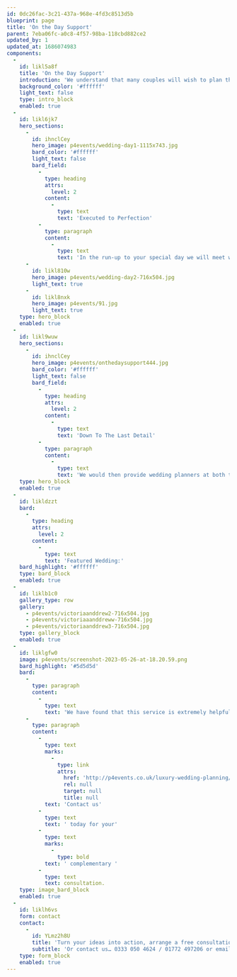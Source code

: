 ```yaml
---
id: 0dc26fac-3c21-437a-968e-4fd3c8513d5b
blueprint: page
title: 'On the Day Support'
parent: 7eba06fc-a0c8-4f57-98ba-118cbd882ce2
updated_by: 1
updated_at: 1686074983
components:
  -
    id: likl5a8f
    title: 'On the Day Support'
    introduction: 'We understand that many couples will wish to plan their wedding their own way, without the input of a wedding planner, but why not let someone else assist you in ensuring those plans are executed to perfection on the day? Giving you complete peace of mind, and allowing you to truly enjoy your special day without any hitches.'
    background_color: '#ffffff'
    light_text: false
    type: intro_block
    enabled: true
  -
    id: likl6jk7
    hero_sections:
      -
        id: ihnclCey
        hero_image: p4events/wedding-day1-1115x743.jpg
        bard_color: '#ffffff'
        light_text: false
        bard_field:
          -
            type: heading
            attrs:
              level: 2
            content:
              -
                type: text
                text: 'Executed to Perfection'
          -
            type: paragraph
            content:
              -
                type: text
                text: 'In the run-up to your special day we will meet with you as often as you require, discussing all of the finer details, so that we understand exactly how you would like your day to run.'
      -
        id: likl810w
        hero_image: p4events/wedding-day2-716x504.jpg
        light_text: true
      -
        id: likl8nxk
        hero_image: p4events/91.jpg
        light_text: true
    type: hero_block
    enabled: true
  -
    id: likl9wuw
    hero_sections:
      -
        id: ihnclCey
        hero_image: p4events/onthedaysupport444.jpg
        bard_color: '#ffffff'
        light_text: false
        bard_field:
          -
            type: heading
            attrs:
              level: 2
            content:
              -
                type: text
                text: 'Down To The Last Detail'
          -
            type: paragraph
            content:
              -
                type: text
                text: 'We would then provide wedding planners at both the church (or ceremony venue, where applicable) and your chosen wedding venue. We will also oversee all of your suppliers, ensuring that every last detail is correct and your special day goes exactly to plan.'
    type: hero_block
    enabled: true
  -
    id: likldzzt
    bard:
      -
        type: heading
        attrs:
          level: 2
        content:
          -
            type: text
            text: 'Featured Wedding:'
    bard_highlight: '#ffffff'
    type: bard_block
    enabled: true
  -
    id: liklb1c0
    gallery_type: row
    gallery:
      - p4events/victoriaanddrew2-716x504.jpg
      - p4events/victoriaaanddreww-716x504.jpg
      - p4events/victoriaanddrew3-716x504.jpg
    type: gallery_block
    enabled: true
  -
    id: liklgfw0
    image: p4events/screenshot-2023-05-26-at-18.20.59.png
    bard_highlight: '#5d5d5d'
    bard:
      -
        type: paragraph
        content:
          -
            type: text
            text: 'We have found that this service is extremely helpful for those couples who may live a distance from their wedding location. Perhaps you have a busy work schedule, hectic family life, or simply want to remove any planning stress. Whatever your reasons, we can suggest tried and trusted local suppliers and accommodation.'
      -
        type: paragraph
        content:
          -
            type: text
            marks:
              -
                type: link
                attrs:
                  href: 'http://p4events.co.uk/luxury-wedding-planning/wedding-enquiry/'
                  rel: null
                  target: null
                  title: null
            text: 'Contact us'
          -
            type: text
            text: ' today for your'
          -
            type: text
            marks:
              -
                type: bold
            text: ' complementary '
          -
            type: text
            text: consultation.
    type: image_bard_block
    enabled: true
  -
    id: liklh6vs
    form: contact
    contact:
      -
        id: YLmz2h8U
        title: 'Turn your ideas into action, arrange a free consultation'
        subtitle: 'Or contact us… 0333 050 4624 / 01772 497206 or email us: info@p4events.co.uk'
    type: form_block
    enabled: true
---
```

